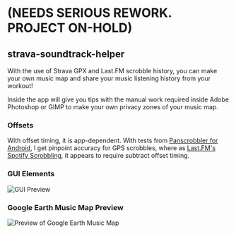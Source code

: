 # (NEEDS SERIOUS REWORK. PROJECT ON-HOLD)

## strava-soundtrack-helper
With the use of Strava GPX and Last.FM scrobble history, you can make your own music map and share your music listening history from your workout!

Inside the app will give you tips with the manual work required inside Adobe Photoshop or GIMP to make your own privacy zones of your music map.

### Offsets
With offset timing, it is app-dependent. With tests from [Panscrobbler for Android](https://play.google.com/store/apps/details?id=com.arn.scrobble&hl=en&gl=US), I get pinpoint accuracy for GPS scrobbles, where as [Last.FM's Spotify Scrobbling](https://www.last.fm/settings/applications), it appears to require subtract offset timing.

### GUI Elements
![GUI Preview](https://i.imgur.com/bTU2TjO.png)

### Google Earth Music Map Preview
![Preview of Google Earth Music Map](https://i.imgur.com/cebEp8w.png)
